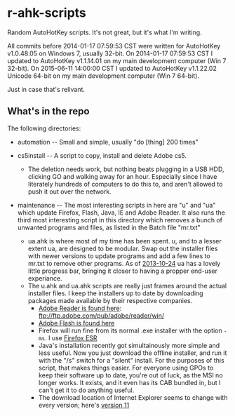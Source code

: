 r-ahk-scripts
=============

Random AutoHotKey scripts. It's not great, but it's what I'm writing.

All commits before 2014-01-17 07:59:53 CST were written for AutoHotKey v1.0.48.05 on Windows 7, usually 32-bit.
On 2014-01-17 07:59:53 CST I updated to AutoHotKey v1.1.14.01 on my main development computer (Win 7 32-bit). On 2015-06-11 14:00:00 CST I updated to AutoHotKey v1.1.22.02 Unicode 64-bit on my main development computer (Win 7 64-bit).

Just in case that's relivant.

What's in the repo
------------------
The following directories:

- automation -- Small and simple, usually "do [thing] 200 times"  

- cs5install -- A script to copy, install and delete Adobe cs5.  

    - The deletion needs work, but nothing beats plugging in a USB HDD, clicking GO and walking away for an hour. Especially since I have literately hundreds of computers to do this to, and aren't allowed to push it out over the network.  

- maintenance -- The most interesting scripts in here are "u" and "ua" which update Firefox, Flash, Java, IE and Adobe Reader. It also runs the third most interesting script in this directory which removes a bunch of unwanted programs and files, as listed in the Batch file "mr.txt"  

    - ua.ahk is where most of my time has been spent. u, and to a lesser extent ua, are designed to be modular. Swap out the installer files with newer versions to update programs and add a few lines to mr.txt to remove other programs. As of [2013-10-24](https://github.com/Linkz57/r-ahk-scripts/blob/c4c69fbb4712c2155e520adbfaafaedf53f0e5b2/maintenance/ua.ahk "commit c4c69fbb4712c2155e520adbfaafaedf53f0e5b2") ua has a lovely little progress bar, bringing it closer to having a propper end-user experiance.
    - The u.ahk and ua.ahk scripts are really just frames around the actual installer files. I keep the installers up to date by downloading packages made available by their respective companies. 
        - [Adobe Reader is found here](ftp://ftp.adobe.com/pub/adobe/reader/win/ "Adobe's public FTP server"): ftp://ftp.adobe.com/pub/adobe/reader/win/
        - [Adobe Flash is found here](http://helpx.adobe.com/flash-player/kb/archived-flash-player-versions.html "Adobe's Flash Archive page")
        - Firefox will run fine from its normal .exe installer with the option <code>-ms</code>. I use [Firefox ESR](https://www.mozilla.org/en-US/firefox/organizations/all.html "Firefox ESR download page")
        - Java's installation recently got simultainously more simple and less useful. Now you just download the offline installer, and run it with the "/s" switch for a "silent" install. For the purposes of this script, that makes things easier. For everyone using GPOs to keep their software up to date, you're out of luck, as the MSI no longer works. It exists, and it even has its CAB bundled in, but I can't get it to do anything useful. 
        - The download location of Internet Explorer seems to change with every version; here's [version 11](http://windows.microsoft.com/en-us/internet-explorer/ie-11-worldwide-languages "Internet Explorer 11 offline installer")
